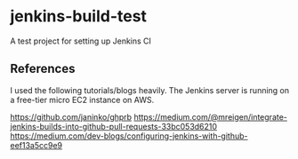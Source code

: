 # jenkins-build-test
A test project for setting up Jenkins CI

## References
I used the following tutorials/blogs heavily. The Jenkins server is running on a free-tier micro EC2 instance on AWS.

https://github.com/janinko/ghprb
https://medium.com/@mreigen/integrate-jenkins-builds-into-github-pull-requests-33bc053d6210
https://medium.com/dev-blogs/configuring-jenkins-with-github-eef13a5cc9e9
